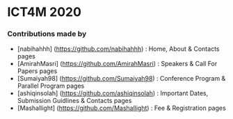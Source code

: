# ICT4M 2020

### Contributions made by

- [nabihahhh] (https://github.com/nabihahhh) : Home, About & Contacts pages
- [AmirahMasri] (https://github.com/AmirahMasri) : Speakers & Call For Papers pages
- [Sumaiyah98] (https://github.com/Sumaiyah98) : Conference Program & Parallel Program pages
- [ashiqinsolah] (https://github.com/ashiqinsolah) : Important Dates, Submission Guidlines & Contacts pages
- [Mashallight] (https://github.com/Mashallight) : Fee & Registration pages


